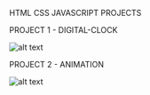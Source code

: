 HTML CSS JAVASCRIPT PROJECTS

PROJECT 1 - DIGITAL-CLOCK

![alt text](image-1.png)

PROJECT 2 - ANIMATION

![alt text](image.png)